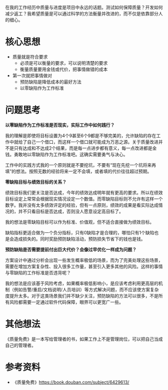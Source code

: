 在我的工作经历中质量与进度是项目中永远的话题。测试如何保障质量？开发如何减少返工？我希望质量是可以通过科学的方法衡量并改进的，而不仅是依靠部分人的细心。

# 核心思想

- 质量就是符合要求
  - 必须是可以衡量的要求，可以说明清楚的要求
  - 衡量质量要用金钱或代价，把事情做错的成本
- 第一次就把事情做对
  - 预防缺陷是降低成本的最好方法
  - 以零缺陷作为工作标准

# 问题思考

**以零缺陷作为工作标准是否现实，实际工作中如何践行？**

我的理解是即使将目标设置为4个9甚至6个9都是不够完美的，允许缺陷的存在工作中就给了自己一个借口，而这样一个借口就可能成为万恶之源。关于质量改进并不是只有达成和不达成2个结果，而是每一点进步都有意义，每一点改进都是金钱。勇敢地以零缺陷作为工作标准吧。这确实需要勇气与决心。

工作中的实践方式我的一个原则就是不要挖坑，不要有“现在先挖一个坑将来再填”的想法。按照无数的经验将来一定不会填，或者填的代价往往超过预期。


**零缺陷目标与绩效目标的关系？**

绩效目标我们更关注是否达成，今年的绩效达成明年就有更高的要求。所以在绩效目标设定上常常会根据现实情况设定一个数值。而零缺陷目标则不允许有这样一个数字。我并没有太多绩效评定的经验，但有一点原则，绩效的成果是看实际达成情况的，并不只看目标是否达成，否则没人愿意设定高目标了。

我的想法是零缺陷目标可以作为标准、价值观，但不适合直接做为绩效目标。

缺陷指标更适合做为一个负分指标，只有0缺陷才是合理的，哪怕只有1个缺陷也是会造成损失的。同时奖励预防缺陷活动，预防损失节省下的钱也是钱。



**预防缺陷是否需要提前付出巨大代价？会像过早优化一样成为问题？**

方案设计中通过分析会出现一些发生概率极低的场景，而为了完美处理这些场景，需要在增加方案复杂性、投入很多工作量，甚至引入更多其他的风险。这样的事情与零缺陷的工作标准是否违背呢？

我的想法是应该基于风险考虑，如果概率极低影响小，是应该考虑利用更高层的机制（例如告警/重启/文档说明/人员培训）等方式解决问题，而不应该使方案复杂度提升太多。对于这类场景我们并不缺少关注，预防缺陷的方法可以很多，不是所有风险都需要一定通过软件代码保障，眼界可以更宽广一些。

# 其他想法

《质量免费》是一本写给管理者的书，如果工作上不是管理岗位，可以把自己当成自己的管理者。


# 参考资料

- 《质量免费》https://book.douban.com/subject/6429613/